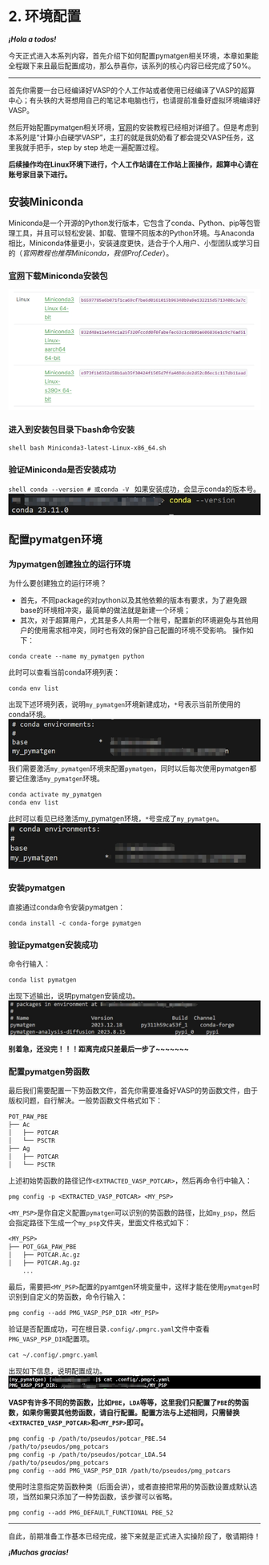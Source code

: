 # 2. 环境配置

 ***¡Hola a todos!***

今天正式进入本系列内容，首先介绍下如何配置pymatgen相关环境，本章如果能全程跟下来且最后配置成功，那么恭喜你，该系列的核心内容已经完成了50%。

---

首先你需要一台已经编译好VASP的个人工作站或者使用已经编译了VASP的超算中心；有头铁的大哥想用自己的笔记本电脑也行，也请提前准备好虚拟环境编译好VASP。

然后开始配置pymatgen相关环境，[官网](https://pymatgen.org/installation.html)的安装教程已经相对详细了。但是考虑到本系列是“计算小白硬学VASP”，主打的就是我奶奶看了都会提交VASP任务，这里我就手把手，step by step 地走一遍配置过程。

**后续操作均在Linux环境下进行，个人工作站请在工作站上面操作，超算中心请在账号家目录下进行。**

## 安装Miniconda

Miniconda是一个开源的Python发行版本，它包含了conda、Python、pip等包管理工具，并且可以轻松安装、卸载、管理不同版本的Python环境。与Anaconda相比，Miniconda体量更小，安装速度更快，适合于个人用户、小型团队或学习目的（*官网教程也推荐Miniconda，我信Prof.Ceder*）。

### [官网](https://docs.anaconda.com/free/miniconda/)下载Miniconda安装包

![Linux_version 安装包](assets/1_linux_pkg-20241009170850-vau6wp2.png)

### 进入到安装包目录下bash命令安装

`shell bash Miniconda3-latest-Linux-x86_64.sh `

### 验证Miniconda是否安装成功

`shell conda --version # 或conda -V `
如果安装成功，会显示conda的版本号。
![Linux_version conda版本](assets/2_check_miniconda_installation-20241009170850-xeq2kwm.png)

## 配置pymatgen环境

### 为pymatgen创建独立的运行环境

为什么要创建独立的运行环境？

- 首先，不同package的对python以及其他依赖的版本有要求，为了避免跟base的环境相冲突，最简单的做法就是新建一个环境；
- 其次，对于超算用户，尤其是多人共用一个账号，配置新的环境避免与其他用户的使用需求相冲突，同时也有效的保护自己配置的环境不受影响。
  操作如下：

```shell
conda create --name my_pymatgen python
```

此时可以查看当前conda环境列表：

```shell
conda env list
```

出现下述环境列表，说明`my_pymatgen`环境新建成功，`*`号表示当前所使用的conda环境。
![Linux_version conda环境列表](assets/3_conda_env_list-20241009170850-c1ego8e.png)
我们需要激活`my_pymatgen`环境来配置`pymatgen`，同时以后每次使用pymatgen都要记住激活`my_pymatgen`环境。

```shell
conda activate my_pymatgen
conda env list
```

此时可以看见已经激活my_pymatgen环境，`*`号变成了`my_pymatgen`。
![Linux_version conda环境列表](assets/4_activate_my_pymatgen-20241009170850-dydxmoc.png)

### 安装pymatgen

直接通过conda命令安装pymatgen：

```shell
conda install -c conda-forge pymatgen
```

### 验证pymatgen安装成功

命令行输入：

```shell
conda list pymatgen
```

出现下述输出，说明pymatgen安装成功。  
​![Linux_version pymatgen安装成功](assets/5_check_pymatgen_installation-20241009170850-bkccwxo.png)

**别着急，还没完！！！距离完成只差最后一步了~~~~~~~**

### 配置pymatgen势函数

最后我们需要配置一下势函数文件，首先你需要准备好VASP的势函数文件，由于版权问题，自行解决。一般势函数文件格式如下：

```shell
POT_PAW_PBE
├── Ac
│   ├── POTCAR
│   └── PSCTR
├── Ag
│   ├── POTCAR
│   └── PSCTR
```

上述初始势函数的路径记作`<EXTRACTED_VASP_POTCAR>`，然后再命令行中输入：

```shell
pmg config -p <EXTRACTED_VASP_POTCAR> <MY_PSP>
```

`<MY_PSP>`是你自定义配置`pymatgen`可以识别的势函数的路径，比如`my_psp`，然后会指定路径下生成一个`my_psp`文件夹，里面文件格式如下：

```shell
<MY_PSP>
├── POT_GGA_PAW_PBE
│   ├── POTCAR.Ac.gz
│   ├── POTCAR.Ag.gz
    ...
```

最后，需要把`<MY_PSP>`配置的pyamtgen环境变量中，这样才能在使用`pymatgen`时识别到自定义的势函数，命令行输入：

```shell
pmg config --add PMG_VASP_PSP_DIR <MY_PSP>
```

验证是否配置成功，可在根目录`.config/.pmgrc.yaml`文件中查看`PMG_VASP_PSP_DIR`配置项。

```shell
cat ~/.config/.pmgrc.yaml
```

出现如下信息，说明配置成功。
![Linux_version pymatgen配置成功](assets/6_check_pmg_potential-20241009170850-fknpgqd.png)

  
**VASP有许多不同的势函数，比如**​**​`PBE`​**​ **，**​**​`LDA`​**​**等等，这里我们只配置了**​**​`PBE`​**​**的势函数，如果你需要其他势函数，请自行配置。配置方法与上述相同，只需替换**​ **​`<EXTRACTED_VASP_POTCAR>`​**​**和**​ **​`<MY_PSP>`​**​**即可。**

```shell
pmg config -p /path/to/pseudos/potcar_PBE.54 /path/to/pseudos/pmg_potcars
pmg config -p /path/to/pseudos/potcar_LDA.54 /path/to/pseudos/pmg_potcars
pmg config --add PMG_VASP_PSP_DIR /path/to/pseudos/pmg_potcars
```

使用时注意指定势函数种类（后面会讲），或者直接把常用的势函数设置成默认选项，当然如果只添加了一种势函数，该步骤可以省略。

```shell
pmg config --add PMG_DEFAULT_FUNCTIONAL PBE_52
```

---

自此，前期准备工作基本已经完成，接下来就是正式进入实操阶段了，敬请期待！

 ***¡Muchas gracias!***
